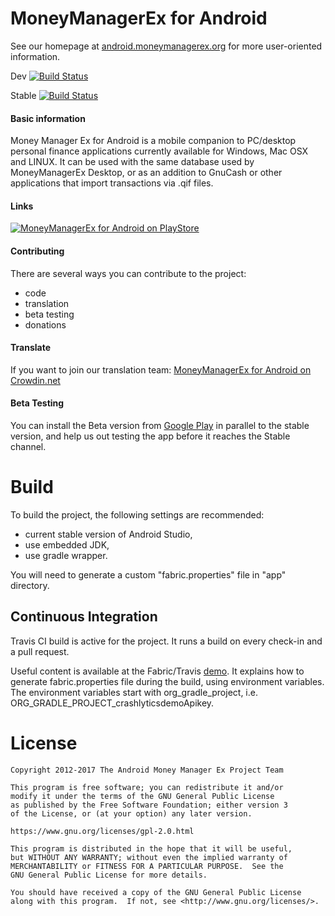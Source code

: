 # MoneyManagerEx for Android

See our homepage at [android.moneymanagerex.org](http://android.moneymanagerex.org/) for more user-oriented information.

Dev [![Build Status](https://travis-ci.org/moneymanagerex/android-money-manager-ex.svg?branch=dev)](https://travis-ci.org/moneymanagerex/android-money-manager-ex)

Stable [![Build Status](https://travis-ci.org/moneymanagerex/android-money-manager-ex.svg?branch=master)](https://travis-ci.org/moneymanagerex/android-money-manager-ex)

#### Basic information

Money Manager Ex for Android is a mobile companion to PC/desktop personal finance applications currently available for Windows, Mac OSX and LINUX. It can be used with the same database used by MoneyManagerEx Desktop, or as an addition to GnuCash or other applications that import transactions via .qif files.

#### Links

[![MoneyManagerEx for Android on PlayStore](https://developer.android.com/images/brand/en_app_rgb_wo_60.png)](http://play.google.com/store/apps/details?id=com.money.manager.ex)

#### Contributing

There are several ways you can contribute to the project:

- code
- translation
- beta testing
- donations

#### Translate

If you want to join our translation team: [MoneyManagerEx for Android on Crowdin.net](https://crowdin.net/project/android-money-manager-ex)

#### Beta Testing

You can install the Beta version from [Google Play](https://play.google.com/store/apps/details?id=com.money.manager.ex.beta) in parallel to the stable version, and help us out testing the app before it reaches the Stable channel.

# Build

To build the project, the following settings are recommended:

- current stable version of Android Studio,
- use embedded JDK,
- use gradle wrapper.

You will need to generate a custom "fabric.properties" file in "app" directory.

## Continuous Integration

Travis CI build is active for the project. It runs a build on every check-in and a pull request.

Useful content is available at the Fabric/Travis [demo](https://github.com/plastiv/CrashlyticsDemo). It explains how to generate fabric.properties file during the build, using environment variables.
The environment variables start with org_gradle_project, i.e. ORG_GRADLE_PROJECT_crashlyticsdemoApikey.

# License

    Copyright 2012-2017 The Android Money Manager Ex Project Team

    This program is free software; you can redistribute it and/or
    modify it under the terms of the GNU General Public License
    as published by the Free Software Foundation; either version 3
    of the License, or (at your option) any later version.

    https://www.gnu.org/licenses/gpl-2.0.html

    This program is distributed in the hope that it will be useful,
    but WITHOUT ANY WARRANTY; without even the implied warranty of
    MERCHANTABILITY or FITNESS FOR A PARTICULAR PURPOSE.  See the
    GNU General Public License for more details.

    You should have received a copy of the GNU General Public License
    along with this program.  If not, see <http://www.gnu.org/licenses/>.
